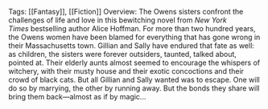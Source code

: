 Tags: [[Fantasy]], [[Fiction]]
Overview:
The Owens sisters confront the challenges of life and love in this bewitching novel from _New York Times_ bestselling author Alice Hoffman. For more than two hundred years, the Owens women have been blamed for everything that has gone wrong in their Massachusetts town. Gillian and Sally have endured that fate as well: as children, the sisters were forever outsiders, taunted, talked about, pointed at. Their elderly aunts almost seemed to encourage the whispers of witchery, with their musty house and their exotic concoctions and their crowd of black cats. But all Gillian and Sally wanted was to escape. One will do so by marrying, the other by running away. But the bonds they share will bring them back—almost as if by magic...